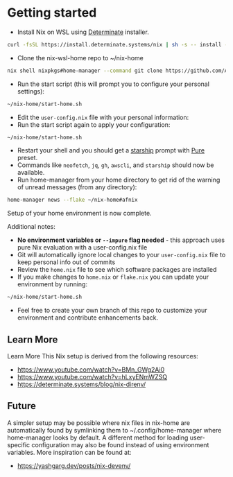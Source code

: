 # Getting started

* Install Nix on WSL using [Determinate](https://docs.determinate.systems/) installer.
```sh
curl -fsSL https://install.determinate.systems/nix | sh -s -- install --determinate
```

* Clone the nix-wsl-home repo to ~/nix-home

```sh
nix shell nixpkgs#home-manager --command git clone https://github.com/American-Forests/nix-wsl-home.git nix-home
```

* Run the start script (this will prompt you to configure your personal settings):
```sh
~/nix-home/start-home.sh
```

* Edit the `user-config.nix` file with your personal information:
* Run the start script again to apply your configuration:
```sh
~/nix-home/start-home.sh
```

* Restart your shell and you should get a [starship](https://starship.rs/) prompt with [Pure](https://starship.rs/presets/pure-preset#pure-preset) preset.
* Commands like `neofetch`, `jq`, `gh`, `awscli`, and `starship` should now be available.
* Run home-manager from your home directory to get rid of the warning of unread messages (from any directory):
```sh
home-manager news --flake ~/nix-home#afnix
```

Setup of your home environment is now complete.

Additional notes:
* **No environment variables or `--impure` flag needed** - this approach uses pure Nix evaluation with a user-config.nix file
* Git will automatically ignore local changes to your `user-config.nix` file to keep personal info out of commits
* Review the `home.nix` file to see which software packages are installed
* If you make changes to `home.nix` or `flake.nix` you can update your environment by running:
```sh
~/nix-home/start-home.sh
```
* Feel free to create your own branch of this repo to customize your environment and contribute enhancements back.

## Learn More

Learn More
This Nix setup is derived from the following resources:
- https://www.youtube.com/watch?v=BMn_GWg2Ai0
- https://www.youtube.com/watch?v=hLxyENmWZSQ
- https://determinate.systems/blog/nix-direnv/

## Future

A simpler setup may be possible where nix files in nix-home are automatically found by symlinking them to ~/.config/home-manager where home-manager looks by default.  A different method for loading user-specific configuration may also be found instead of using environment variables.  More inspiration can be found at:
- https://yashgarg.dev/posts/nix-devenv/